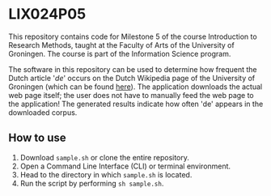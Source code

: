 # LIX024P05
This repository contains code for Milestone 5 of the course Introduction to Research Methods, taught at the Faculty of Arts of the University of Groningen. The course is part of the Information Science program.

The software in this repository can be used to determine how frequent the Dutch article '*de*' occurs on the Dutch Wikipedia page of the University of Groningen (which can be found [here](https://nl.wikipedia.org/wiki/Rijksuniversiteit_Groningen)). The application downloads the actual web page itself; the user does not have to manually feed the web page to the application! The generated results indicate how often 'de' appears in the downloaded corpus.

## How to use
1. Download `sample.sh` or clone the entire repository.
2. Open a Command Line Interface (CLI) or terminal environment.
3. Head to the directory in which `sample.sh` is located.
4. Run the script by performing `sh sample.sh`.
